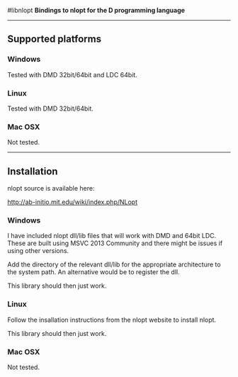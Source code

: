 #libnlopt
**Bindings to nlopt for the D programming language**

---

## Supported platforms

### Windows
Tested with DMD 32bit/64bit and LDC 64bit. 

### Linux
Tested with DMD 32bit/64bit.

### Mac OSX
Not tested.

---

## Installation

nlopt source is available here:

http://ab-initio.mit.edu/wiki/index.php/NLopt

### Windows
I have included nlopt dll/lib files that will work with DMD and 64bit LDC. 
These are built using MSVC 2013 Community and there might be issues if using
other versions.

Add the directory of the relevant dll/lib for the appropriate architecture to
the system path. An alternative would be to register the dll.

This library should then just work. 

### Linux
Follow the insallation instructions from the nlopt website to install nlopt.

This library should then just work. 

### Mac OSX
Not tested.
